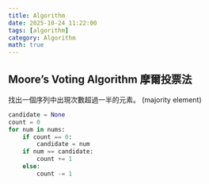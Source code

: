 ```yaml
---
title: Algorithm
date: 2025-10-24 11:22:00
tags: [algorithm]
category: Algorithm
math: true
---
```


## Moore’s Voting Algorithm 摩爾投票法

找出一個序列中出現次數超過一半的元素。 (majority element)

```python
candidate = None
count = 0
for num in nums:
    if count == 0:
        candidate = num
    if num == candidate:
        count += 1
    else:
        count -= 1
```
